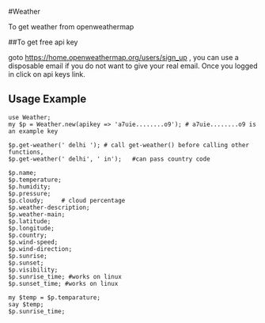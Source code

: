 #Weather

To get weather from openweathermap

##To get free api key

goto https://home.openweathermap.org/users/sign_up , you can use a disposable email if you do not want to give your real email. Once you logged in click on api keys link.

## Usage Example

```perl6
use Weather;
my $p = Weather.new(apikey => 'a7uie........o9'); # a7uie........o9 is an example key

$p.get-weather(' delhi '); # call get-weather() before calling other functions,
$p.get-weather(' delhi', ' in');   #can pass country code

$p.name;
$p.temperature;
$p.humidity;
$p.pressure;
$p.cloudy;     # cloud percentage
$p.weather-description;
$p.weather-main;
$p.latitude;
$p.longitude;
$p.country;
$p.wind-speed;
$p.wind-direction;
$p.sunrise;
$p.sunset;
$p.visibility;
$p.sunrise_time; #works on linux
$p.sunset_time; #works on linux

my $temp = $p.temparature;
say $temp;
$p.sunrise_time;
